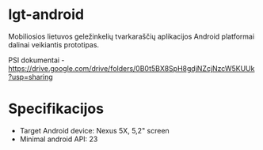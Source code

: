 # lgt-android
Mobiliosios lietuvos geležinkelių tvarkaraščių aplikacijos Android platformai dalinai veikiantis prototipas.


PSI dokumentai - https://drive.google.com/drive/folders/0B0t5BX8SpH8gdjNZcjNzcW5KUUk?usp=sharing

# Specifikacijos
* Target Android device: Nexus 5X, 5,2" screen
* Minimal android API: 23
